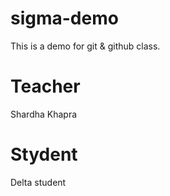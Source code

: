 # sigma-demo
This is a demo for git &amp; github class.

# Teacher
Shardha Khapra

# Stydent
Delta student

